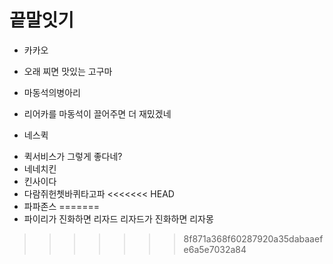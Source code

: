 # 끝말잇기

* 카카오
* 오래 찌면 맛있는 고구마
* 마동석의병아리
* 리어카를 마동석이 끌어주면 더 재밌겠네

* 네스퀵

- 퀵서비스가 그렇게 좋다네?
- 네네치킨
- 킨사이다
- 다람쥐헌쳇바퀴타고파
<<<<<<< HEAD
- 파파존스
=======
- 파이리가 진화하면 리자드 리자드가 진화하면 리자몽
>>>>>>> 8f871a368f60287920a35dabaaefe6a5e7032a84

